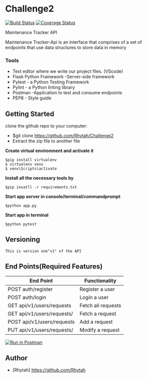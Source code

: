# Challenge2

[![Build Status](https://travis-ci.org/Rhytah/Challenge2.svg?branch=tests)](https://travis-ci.org/Rhytah/Challenge2)  [![Coverage Status](https://coveralls.io/repos/github/Rhytah/Challenge2/badge.svg)](https://coveralls.io/github/Rhytah/Challenge2)

Maintenance Tracker API

Maintenance Tracker-Api is an interface that comprises of a set of endpoints that use data structures to store data in memory

### Tools

* Text editor where we write our project files. (VScode)
* Flask Python Framework -Server-side framework
* Pytest - a Python Testing Framework
* Pylint - a Python linting library 
* Postman -Application to test and consume endpoints
* PEP8 - Style guide

## Getting Started
clone the github repo to your computer:
* $git clone https://github.com/Rhytah/Challenge2
* Extract the zip file to another file

**Create virtual environment and activate it**
```
$pip install virtualenv
$ virtualenv venv
$ venv\Scripts\activate
``` 
 **Install all the necessary tools by**
 ```
 $pip insatll -r requirements.txt
 ```
**Start app server in console/terminal/commandprompt**
```
$python app.py
```
**Start app in terminal**
```
$python pytest
```
## Versioning
```
This is version one"v1" of the API
```
## End Points(Required Features)
|           End Point                                 |            Functionality                   |
|   -----------------------------------------------   | -----------------------------------------  |
|     POST  auth/register                             |             Register a user                |
|     POST  auth/login                                |             Login a user                   |
|     GET  api/v1/users/requests                      |             Fetch all requests             |
|     GET  api/v1/users/requests/<requestId>          |             Fetch a request                |
|     POST api/v1/users/requests                      |             Add a request                  |
|     PUT  api/v1/users/requests/<requestId>          |             Modify a request               |

[![Run in Postman](https://run.pstmn.io/button.svg)](https://app.getpostman.com/run-collection/e53ed3a54e8253e6229e)

## Author
- [Rhytah] https://github.com/Rhytah

